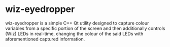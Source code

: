 # wiz-eyedropper

wiz-eyedropper is a simple C++ Qt utility designed to capture colour variables from a specific portion of the screen and then additionally controls (Wiz) LEDs in real-time, changing the colour of the said LEDs with aforementioned captured information.